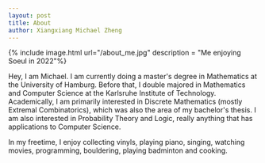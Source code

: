 ```yaml
---
layout: post
title: About
author: Xiangxiang Michael Zheng
---
```


{% include image.html url="/about_me.jpg" 
description = "Me enjoying Soeul in 2022"%}

Hey, I am Michael. I am currently doing a master's degree in Mathematics at the University of Hamburg. Before that, I double majored in Mathematics and Computer Science at 
the Karlsruhe Institute of Technology. 
Academically, I am primarily interested in Discrete Mathematics (mostly Extremal Combinatorics), which was also the area of my bachelor's thesis. I am also interested in Probability Theory and Logic, really anything that has applications to Computer Science.

In my freetime, I enjoy collecting vinyls, playing piano, singing, watching movies, programming, bouldering, playing badminton and cooking. 